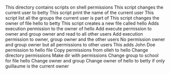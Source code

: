 This directory contains scripts on shell permissions
This script changes the current user to betty
This script print the name of the current user
This script list all the groups the current user is part of
This script changes the owner of file hello to betty
This script creates a new file called hello
Adds execution permission to the owner of hello
Add execute permission to owner and group owner and read to all other users
Add execution permission to owner, group owner and the other users
No permission owner and group owner but all permissions to other users
This adds John Doe permission to hello file
Copy permissions from olleh to hello
Change directory permissions
Make dir with permissions
Change group to school for file hello
Change owner and group
Change owner of hello to betty if only guillaume is the current owner

